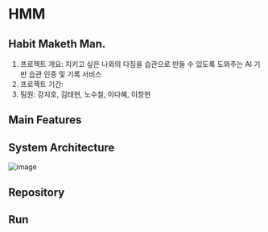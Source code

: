 # HMM
## Habit Maketh Man.

1. 프로젝트 개요: 지키고 싶은 나와의 다짐을 습관으로 만들 수 있도록 도와주는 AI 기반 습관 인증 및 기록 서비스
2. 프로젝트 기간:
3. 팀원: 강지호, 김태현, 노수철, 이다혜, 이창현

## Main Features

## System Architecture
![image](https://user-images.githubusercontent.com/46590618/133034570-eb2ea14e-0a06-4bd2-94c0-7c54d9723f21.png)

## Repository

## Run
